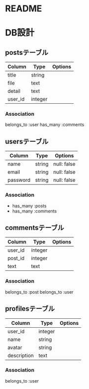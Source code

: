 # README

# DB設計

## postsテーブル
|Column|Type|Options|
|------|----|-------|
|title|string||
|file|text||
|detail|text||
|user_id|integer||
### Association
belongs_to :user
has_many :comments
<!-- validates :title, :file, presence: true -->

## usersテーブル
|Column|Type|Options|
|------|----|-------|
|name|string|null: false|
|email|string|null: false|
|password|string|null: false|
### Association
- has_many :posts
- has_many :comments
<!-- validates :name, presence: true -->

## commentsテーブル
|Column|Type|Options|
|------|----|-------|
|user_id|integer||
|post_id|integer||
|text|text||
### Association
belongs_to :post
belongs_to :user
<!-- validates :text, presence: true -->

## profilesテーブル
|Column|Type|Options|
|------|----|-------|
|user_id|integer||
|name|string||
|avatar|string||
|description|text||
### Association
belongs_to :user

